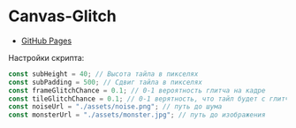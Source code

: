 # Canvas-Glitch

* [GitHub Pages]
 
Настройки скрипта:

```JavaScript
const subHeight = 40; // Высота тайла в пикселях
const subPadding = 500; // Сдвиг тайла в пикселях
const frameGlitchChance = 0.1; // 0-1 вероятность глитча на кадре
const tileGlitchChance = 0.1; // 0-1 верятность, что тайл будет с глитчем
const noiseUrl = "./assets/noise.png"; // путь до шума
const monsterUrl = "./assets/monster.jpg"; // путь до изображения
```
 
   [GitHub Pages]: <https://metwisom.github.io/Canvas-Glitch/test>